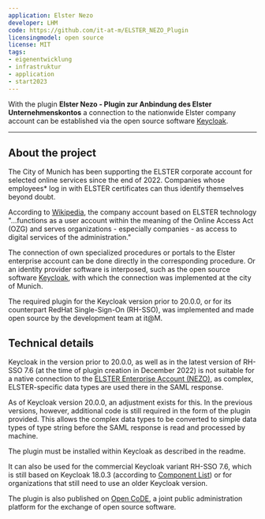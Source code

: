 ```yaml
---
application: Elster Nezo
developer: LHM
code: https://github.com/it-at-m/ELSTER_NEZO_Plugin
licensingmodel: open source
license: MIT
tags: 
- eigenentwicklung
- infrastruktur
- application
- start2023
---
```


With the plugin __Elster Nezo - Plugin zur Anbindung des Elster Unternehmenskontos__ a connection to the nationwide Elster company account can be established via the open source software [Keycloak](keycloak).

---


## About the project

The City of Munich has been supporting the ELSTER corporate account for selected online services since the end of 2022. Companies whose employees* log in with ELSTER certificates can thus identify themselves beyond doubt.

According to [Wikipedia](https://de.wikipedia.org/wiki/Digitales_Unternehmenskonto), the company account based on ELSTER technology "...functions as a user account within the meaning of the Online Access Act (OZG) and serves organizations - especially companies - as access to digital services of the administration."

The connection of own specialized procedures or portals to the Elster enterprise account can be done directly in the corresponding procedure. Or an identity provider software is interposed, such as the open source software [Keycloak](https://www.keycloak.org/), with which the connection was implemented at the city of Munich.

The required plugin for the Keycloak version prior to 20.0.0, or for its counterpart RedHat Single-Sign-On (RH-SSO), was implemented and made open source by the development team at it@M.



## Technical details

Keycloak in the version prior to 20.0.0, as well as in the latest version of RH-SSO 7.6 (at the time of plugin creation in December 2022) is not suitable for a native connection to the [ELSTER Enterprise Account (NEZO)](https://mein-unternehmenskonto.de/public/#Startseite), as complex, ELSTER-specific data types are used there in the SAML response.

As of Keycloak version 20.0.0, an adjustment exists for this. In the previous versions, however, additional code is still required in the form of the plugin provided. This allows the complex data types to be converted to simple data types of type string before the SAML response is read and processed by machine.

The plugin must be installed within Keycloak as described in the readme.

It can also be used for the commercial Keycloak variant RH-SSO 7.6, which is still based on Keycloak 18.0.3 (according to [Component List](https://access.redhat.com/articles/2342881)) or for organizations that still need to use an older Keycloak version.

The plugin is also published on [Open CoDE](https://gitlab.opencode.de/landeshauptstadt-muenchen/ELSTER_NEZO_Plugi), a joint public administration platform for the exchange of open source software.

